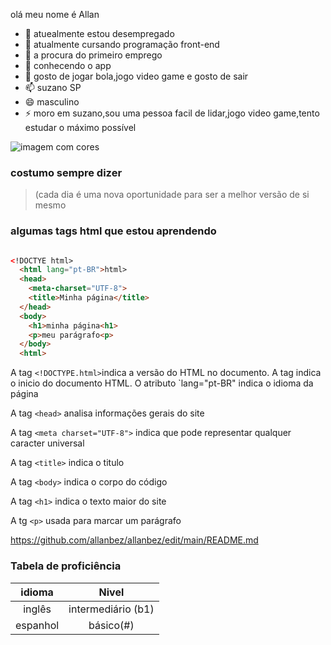 olá meu nome é Allan

- 🔭 atuealmente estou desempregado
- 🌱 atualmente cursando programação front-end
- 👯 a procura do primeiro emprego
- 🤔 conhecendo o app
- 💬 gosto de jogar bola,jogo video game e gosto de sair 
- 📫 suzano SP
- 😄 masculino
- ⚡ moro em suzano,sou uma pessoa facil de lidar,jogo video game,tento estudar o máximo possível
  
![imagem com cores](https://png.pngtree.com/thumb_back/fh260/background/20230605/pngtree-bright-colors-is-poured-into-a-black-background-image_2885679.jpg)

### costumo sempre dizer
>
>(cada dia é uma nova oportunidade para ser a melhor versão de si mesmo
>
### algumas tags html que estou aprendendo

```html

<!DOCTYE html>
  <html lang="pt-BR">html>
  <head>
    <meta-charset="UTF-8">
    <title>Minha página</title>
  </head>
  <body>
    <h1>minha página<h1>
    <p>meu parágrafo<p>
  </body>
  <html>
```
A tag `<!DOCTYPE.html>`indica a versão do HTML no documento.
A tag <html lang="pt´BR"> indica o inicio do documento HTML. O atributo `lang="pt-BR" indica o idioma da página

  A tag `<head>` analisa informações gerais do site
  
  A tag `<meta charset="UTF-8">` indica que pode representar qualquer caracter universal 
  
  A tag `<title>` indica o titulo

  A tag `<body>` indica o corpo do código 
  
  A tag `<h1>` indica o texto maior do site
  
  A tg `<p>` usada para marcar um parágrafo

  https://github.com/allanbez/allanbez/edit/main/README.md
  

  ### Tabela de proficiência

  idioma | Nivel
  :-------: | :-------:
  inglês | intermediário (b1)
  espanhol | básico(#)

